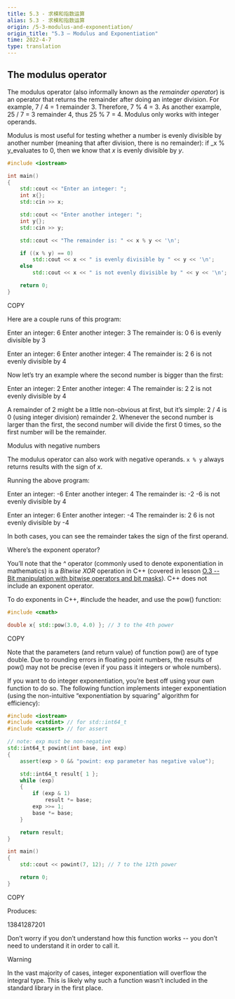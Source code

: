 ```yaml
---
title: 5.3 - 求模和指数运算
alias: 5.3 - 求模和指数运算
origin: /5-3-modulus-and-exponentiation/
origin_title: "5.3 — Modulus and Exponentiation"
time: 2022-4-7
type: translation
---
```




## The modulus operator

The modulus operator (also informally known as the _remainder operator_) is an operator that returns the remainder after doing an integer division. For example, 7 / 4 = 1 remainder 3. Therefore, 7 % 4 = 3. As another example, 25 / 7 = 3 remainder 4, thus 25 % 7 = 4. Modulus only works with integer operands.

Modulus is most useful for testing whether a number is evenly divisible by another number (meaning that after division, there is no remainder): if _x % y_evaluates to 0, then we know that _x_ is evenly divisible by _y_.

```cpp
#include <iostream>

int main()
{
	std::cout << "Enter an integer: ";
	int x{};
	std::cin >> x;

	std::cout << "Enter another integer: ";
	int y{};
	std::cin >> y;

	std::cout << "The remainder is: " << x % y << '\n';

	if ((x % y) == 0)
		std::cout << x << " is evenly divisible by " << y << '\n';
	else
		std::cout << x << " is not evenly divisible by " << y << '\n';

	return 0;
}
```

COPY

Here are a couple runs of this program:

Enter an integer: 6
Enter another integer: 3
The remainder is: 0
6 is evenly divisible by 3

Enter an integer: 6
Enter another integer: 4
The remainder is: 2
6 is not evenly divisible by 4

Now let’s try an example where the second number is bigger than the first:

Enter an integer: 2
Enter another integer: 4
The remainder is: 2
2 is not evenly divisible by 4

A remainder of 2 might be a little non-obvious at first, but it’s simple: 2 / 4 is 0 (using integer division) remainder 2. Whenever the second number is larger than the first, the second number will divide the first 0 times, so the first number will be the remainder.

Modulus with negative numbers

The modulus operator can also work with negative operands. `x % y` always returns results with the sign of _x_.

Running the above program:

Enter an integer: -6
Enter another integer: 4
The remainder is: -2
-6 is not evenly divisible by 4

Enter an integer: 6
Enter another integer: -4
The remainder is: 2
6 is not evenly divisible by -4

In both cases, you can see the remainder takes the sign of the first operand.

Where’s the exponent operator?

You’ll note that the _^_ operator (commonly used to denote exponentiation in mathematics) is a _Bitwise XOR_ operation in C++ (covered in lesson [O.3 -- Bit manipulation with bitwise operators and bit masks](https://www.learncpp.com/cpp-tutorial/bit-manipulation-with-bitwise-operators-and-bit-masks/)). C++ does not include an exponent operator.

To do exponents in C++, #include the <cmath> header, and use the pow() function:

```cpp
#include <cmath>

double x{ std::pow(3.0, 4.0) }; // 3 to the 4th power
```

COPY

Note that the parameters (and return value) of function pow() are of type double. Due to rounding errors in floating point numbers, the results of pow() may not be precise (even if you pass it integers or whole numbers).

If you want to do integer exponentiation, you’re best off using your own function to do so. The following function implements integer exponentiation (using the non-intuitive “exponentiation by squaring” algorithm for efficiency):

```cpp
#include <iostream>
#include <cstdint> // for std::int64_t
#include <cassert> // for assert

// note: exp must be non-negative
std::int64_t powint(int base, int exp)
{
	assert(exp > 0 && "powint: exp parameter has negative value");

	std::int64_t result{ 1 };
	while (exp)
	{
		if (exp & 1)
			result *= base;
		exp >>= 1;
		base *= base;
	}

	return result;
}

int main()
{
	std::cout << powint(7, 12); // 7 to the 12th power

	return 0;
}
```

COPY

Produces:

13841287201

Don’t worry if you don’t understand how this function works -- you don’t need to understand it in order to call it.

Warning

In the vast majority of cases, integer exponentiation will overflow the integral type. This is likely why such a function wasn’t included in the standard library in the first place.